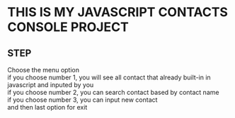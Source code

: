 # THIS IS MY JAVASCRIPT CONTACTS CONSOLE PROJECT

## STEP
Choose the menu option
<br>
if you choose number 1, you will see all contact that already built-in in javascript and inputed by you
<br>
if you choose number 2, you can search contact based by contact name
<br>
if you choose number 3, you can input new contact
<br>
and then last option for exit